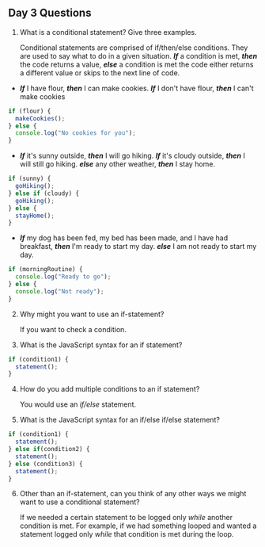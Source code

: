 ## Day 3 Questions

1. What is a conditional statement? Give three examples.

      Conditional statements are comprised of if/then/else conditions. They are used to say what to do in a given situation.  **_If_** a condition is met, **_then_** the code returns a value, **_else_** a condition is met the code either returns a different value or skips to the next line of code.

+ **_If_** I have flour, **_then_** I can make cookies. **_If_** I don't have flour, **_then_** I can't make cookies
```JavaScript
if (flour) {
  makeCookies();
} else {
  console.log("No cookies for you");
}
```
+ **_If_** it's sunny outside, **_then_** I will go hiking. **_If_** it's cloudy outside, **_then_** I will still go hiking. **_else_** any other weather, **_then_** I stay home.
```JavaScript
if (sunny) {
  goHiking();
} else if (cloudy) {
  goHiking();
} else {
  stayHome();
}
```
+ **_If_** my dog has been fed, my bed has been made, and I have had breakfast, **_then_** I'm ready to start my day. **_else_** I am not ready to start my day.
```JavaScript
if (morningRoutine) {
  console.log("Ready to go");
} else {
  console.log("Not ready");
}
```



2. Why might you want to use an if-statement?

      If you want to check a condition.


3. What is the JavaScript syntax for an if statement?

```javascript
if (condition1) {
  statement();
}
```


4. How do you add multiple conditions to an if statement?

      You would use an _if/else_ statement.


5. What is the JavaScript syntax for an if/else if/else statement?

```javascript
if (condition1) {
  statement();
} else if(condition2) {
  statement();
} else (condition3) {
  statement();
}
```


6. Other than an if-statement, can you think of any other ways we might want to use a conditional statement?

      If we needed a certain statement to be logged only _while_ another condition is met.
      For example, if we had something looped and wanted a statement logged only _while_ that condition is met during the loop.
